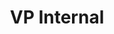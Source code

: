 ---
layout: member
weight: 20
name: Matheus Cassol
project: admin
title: VP Internal
img: /assets/images/members/Matheus.jpg
email: m.cassol@alumni.ubc.ca
biography: >
  Matheus is a third year Chemical and Biological Engineering student and is currently on a Co-op work term at STEMCELL Technologies. As VP Internal, his goal is to develop an organized and professional work environment designed for excellence, where all members feel valued and respected. He was previously a member in the Power Source team of Chem-E-Car and now helps the team as a Senior Advisor. Matheus believes in students’ potential in influencing the world and therefore, works on fostering commitment and encouraging all members to become leaders within their projects and communities. Matheus is passionate about research and sustainability, pursuing an engineering degree to follow his dream of having a positive impact in the environment with innovative ideas and further development of clean energy technologies.

linkedin: https://www.linkedin.com/in/m-cassol/
---